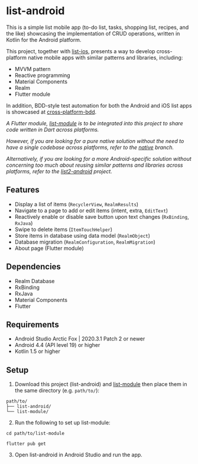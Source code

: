 # list-android
This is a simple list mobile app 
(to-do list, tasks, shopping list, recipes, and the like) 
showcasing the implementation of CRUD operations, 
written in Kotlin for the Android platform.

This project, 
together with [list-ios](https://github.com/cyliong/list-ios), 
presents a way to develop cross-platform native mobile apps 
with similar patterns and libraries, including:
- MVVM pattern
- Reactive programming
- Material Components
- Realm
- Flutter module

In addition, BDD-style test automation 
for both the Android and iOS list apps is showcased at 
[cross-platform-bdd](https://github.com/cyliong/cross-platform-bdd).

*A Flutter module, [list-module](https://github.com/cyliong/list-module)
is to be integrated into this project to share code written in Dart
across platforms.*

*However, if you are looking for a pure native solution
without the need to have a single codebase across platforms, refer to 
the [native](https://github.com/cyliong/list-android/tree/native) branch.*

*Alternatively, if you are looking for a more Android-specific solution 
without concerning too much about reusing similar patterns 
and libraries across platforms, refer to 
the [list2-android](https://github.com/cyliong/list2-android) project.*

## Features
- Display a list of items (`RecyclerView`, `RealmResults`)
- Navigate to a page to add or edit items (intent, extra, `EditText`)
- Reactively enable or disable save button upon text changes 
  (`RxBinding`, `RxJava`)
- Swipe to delete items (`ItemTouchHelper`)
- Store items in database using data model (`RealmObject`)
- Database migration (`RealmConfiguration`, `RealmMigration`)
- About page (Flutter module)

## Dependencies
- Realm Database
- RxBinding
- RxJava
- Material Components
- Flutter

## Requirements
- Android Studio Arctic Fox | 2020.3.1 Patch 2 or newer
- Android 4.4 (API level 19) or higher
- Kotlin 1.5 or higher

## Setup
1. Download this project (list-android) and 
   [list-module](https://github.com/cyliong/list-module) 
   then place them in the same directory (e.g. `path/to/`):
```
path/to/
├── list-android/
└── list-module/
```
2. Run the following to set up list-module:
```
cd path/to/list-module
```
```
flutter pub get
```
3. Open list-android in Android Studio and run the app.